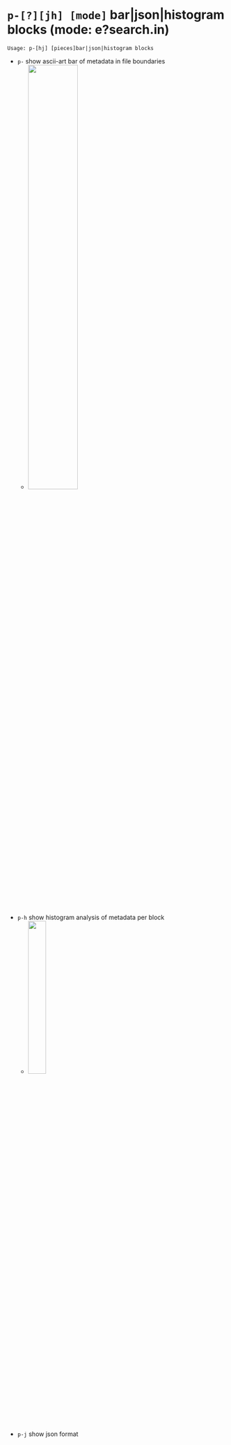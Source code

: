 <!-- TITLE: p- -->

#  `p-[?][jh] [mode]` bar|json|histogram blocks (mode: e?search.in)


```text
Usage: p-[hj] [pieces]bar|json|histogram blocks
```


- `p-` show ascii-art bar of metadata in file boundaries
	- <img src="/uploads/small-p/p-minus.png" width="50%">
- `p-h` show histogram analysis of metadata per block
	- <img src="/uploads/small-p/p-minus-h.png" width="30%">
- `p-j` show json format

<p hidden>p-</p>